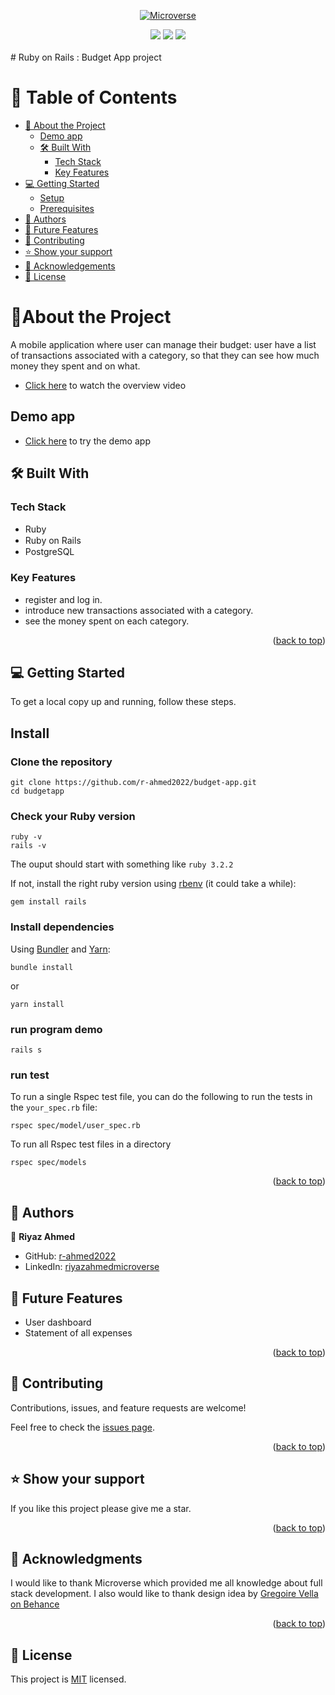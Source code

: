 <p align="center">
  <a href="https://www.microverse.org/">
    <img alt="Microverse" src="https://img.shields.io/badge/-Microverse-blueviolet?style=flat-square">
  </a>
</p>

<div align="center">
  <img src="https://img.shields.io/badge/postgres-%23316192.svg?style=for-the-badge&logo=postgresql&logoColor=white"/> <img src="https://img.shields.io/badge/ruby-%23CC342D.svg?style=for-the-badge&logo=ruby&logoColor=white"/> <img src="https://img.shields.io/badge/rails-%23CC0000.svg?style=for-the-badge&logo=ruby-on-rails&logoColor=white"/></div>

   </br>
# Ruby on Rails : Budget App project

# 📗 Table of Contents

- [📖 About the Project](#about-project)
  - [ Demo app](#demo-app)
  - [🛠 Built With](#built-with)
    - [Tech Stack](#tech-stack)
    - [Key Features](#key-features)
- [💻 Getting Started](#getting-started)
  - [Setup](#setup)
  - [Prerequisites](#prerequisites)
- [👥 Authors](#authors)
- [🔭 Future Features](#future-features)
- [🤝 Contributing](#contributing)
- [⭐️ Show your support](#support)
- [🙏 Acknowledgements](#acknowledgements)
- [📝 License](#license)

<!-- PROJECT DESCRIPTION -->

# 📖About the Project <a name="about-project"></a>

 A mobile application where user can manage their budget: user have a list of transactions associated with a category, so that they can see how much money they spent and on what.

- [Click here](https://www.loom.com/share/c8d5b32dbc7145258578bdb3e287cc70) to watch the overview video

## Demo app <a name="demo-app"></a>

- [Click here](https://budget-app-02s5.onrender.com/) to try the demo app


## 🛠 Built With <a name="built-with"></a>

### Tech Stack <a name="tech-stack"></a>

- Ruby <img src="https://cdn.emojidex.com/emoji/seal/Ruby.png" width=15px>
- Ruby on Rails <img src="./rails.png" width=15px>
- PostgreSQL <img src="https://user-images.githubusercontent.com/80895497/142954032-f7072df9-3586-48f9-a9e0-7fdd284eb833.png" width=15px>

<!-- Features -->

### Key Features <a name="key-features"></a>

- register and log in.
- introduce new transactions associated with a category.
- see the money spent on each category.

<p align="right">(<a href="#readme-top">back to top</a>)</p>

<!-- GETTING STARTED -->

## 💻 Getting Started <a name="getting-started"></a>

To get a local copy up and running, follow these steps.

## Install

### Clone the repository

```shell
git clone https://github.com/r-ahmed2022/budget-app.git
cd budgetapp
```

### Check your Ruby version

```shell
ruby -v
rails -v
```

The ouput should start with something like `ruby 3.2.2`

If not, install the right ruby version using [rbenv](https://github.com/rbenv/rbenv) (it could take a while):

```shell
gem install rails
```

### Install dependencies

Using [Bundler](https://github.com/bundler/bundler) and [Yarn](https://github.com/yarnpkg/yarn):

```shell
bundle install
```

or

```shell
yarn install
```

### run program demo

```shell
rails s
```

### run test

To run a single Rspec test file, you can do the following to run the tests in the `your_spec.rb` file:

```shell
rspec spec/model/user_spec.rb
```

To run all Rspec test files in a directory

```shell
rspec spec/models
```

<p align="right">(<a href="#readme-top">back to top</a>)</p>

<!-- AUTHORS -->

## 👥 Authors <a name="authors"></a>

👤 **Riyaz Ahmed**

- GitHub: [r-ahmed2022](https://github.com/r-ahmed2022)
- LinkedIn: [riyazahmedmicroverse](https://www.linkedin.com/in/riyazahmedmicroverse/)


<!-- FUTURE FEATURES -->

## 🔭 Future Features <a name="future-features"></a>

- User dashboard
- Statement of all expenses

<p align="right">(<a href="#readme-top">back to top</a>)</p>

<!-- CONTRIBUTING -->

## 🤝 Contributing <a name="contributing"></a>

Contributions, issues, and feature requests are welcome!

Feel free to check the [issues page](../../issues/).

<p align="right">(<a href="#readme-top">back to top</a>)</p>

<!-- SUPPORT -->

## ⭐️ Show your support <a name="support"></a>

If you like this project please give me a star.

<p align="right">(<a href="#readme-top">back to top</a>)</p>

<!-- ACKNOWLEDGEMENTS -->

## 🙏 Acknowledgments <a name="acknowledgements"></a>

I would like to thank Microverse which provided me all knowledge about full stack development.
I also would like to thank design idea by [Gregoire Vella on Behance](https://www.behance.net/gregoirevella)
<p align="right">(<a href="#readme-top">back to top</a>)</p>
<!-- LICENSE -->

## 📝 License <a name="MIT.md"></a>

This project is [MIT](./MIT.md) licensed.
